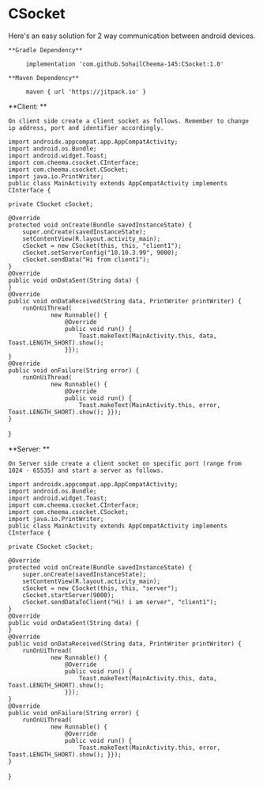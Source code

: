 # CSocket
Here's an easy solution for 2 way communication between android devices.

    **Gradle Dependency**
         
         implementation 'com.github.SohailCheema-145:CSocket:1.0'
    
    **Maven Dependency**
    
         maven { url 'https://jitpack.io' }

   **Client: **
   
    On client side create a client socket as follows. Remember to change ip address, port and identifier accordingly.
    
    import androidx.appcompat.app.AppCompatActivity;
    import android.os.Bundle;
    import android.widget.Toast;
    import com.cheema.csocket.CInterface;
    import com.cheema.csocket.CSocket;
    import java.io.PrintWriter;
    public class MainActivity extends AppCompatActivity implements CInterface {

    private CSocket cSocket;

    @Override
    protected void onCreate(Bundle savedInstanceState) {
        super.onCreate(savedInstanceState);
        setContentView(R.layout.activity_main);
        cSocket = new CSocket(this, this, "client1");
        cSocket.setServerConfig("10.10.3.99", 9000);
        cSocket.sendData("Hi from client1");
    }
    @Override
    public void onDataSent(String data) {
    }
    @Override
    public void onDataReceived(String data, PrintWriter printWriter) {
        runOnUiThread(
                new Runnable() {
                    @Override
                    public void run() {
                        Toast.makeText(MainActivity.this, data, Toast.LENGTH_SHORT).show();
                    }});
    }
    @Override
    public void onFailure(String error) {
        runOnUiThread(
                new Runnable() {
                    @Override
                    public void run() {
                        Toast.makeText(MainActivity.this, error, Toast.LENGTH_SHORT).show(); }});
    }
}


   **Server: **
    
    On Server side create a client socket on specific port (range from 1024 - 65535) and start a server as follows.
    
    import androidx.appcompat.app.AppCompatActivity;
    import android.os.Bundle;
    import android.widget.Toast;
    import com.cheema.csocket.CInterface;
    import com.cheema.csocket.CSocket;
    import java.io.PrintWriter;
    public class MainActivity extends AppCompatActivity implements CInterface {

    private CSocket cSocket;

    @Override
    protected void onCreate(Bundle savedInstanceState) {
        super.onCreate(savedInstanceState);
        setContentView(R.layout.activity_main);
        cSocket = new CSocket(this, this, "server");
        cSocket.startServer(9000);
        cSocket.sendDataToClient("Hi! i am server", "client1");
    }
    @Override
    public void onDataSent(String data) {
    }
    @Override
    public void onDataReceived(String data, PrintWriter printWriter) {
        runOnUiThread(
                new Runnable() {
                    @Override
                    public void run() {
                        Toast.makeText(MainActivity.this, data, Toast.LENGTH_SHORT).show();
                    }});
    }
    @Override
    public void onFailure(String error) {
        runOnUiThread(
                new Runnable() {
                    @Override
                    public void run() {
                        Toast.makeText(MainActivity.this, error, Toast.LENGTH_SHORT).show(); }});
    }
}

    
